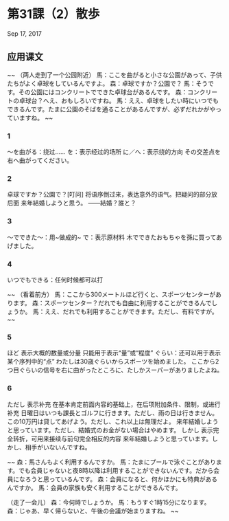 # 第31課（2）散歩
Sep 17, 2017

## 应用课文
~~
（两人走到了一个公园附近）
馬：ここを曲がると小さな公園があって、子供たちがよく卓球をしているんですよ。
森：卓球ですか？公園で？
馬：そうです。その公園にはコンクリートでできた卓球台があるんです。
森：コンクリートの卓球台？へえ、おもしろいですね。
馬：ええ、卓球をしたい時にいつでもできるんです。たまに公園のそばを通ることがあるんですが、必ずだれかがやっていますね。
~~

### 1
～を曲がる：绕过……
を：表示经过的场所
に／へ：表示绕的方向
その交差点を右へ曲がってください。
### 2
卓球ですか？公園で？[叮问]
将语序倒过来，表达意外的语气。把疑问的部分放后面
来年結婚しようと思う。
——結婚？誰と？
### 3
～でできた～：用~做成的~
で：表示原材料
木でできたおもちゃを孫に買ってあげました。
### 4
いつでもできる：任何时候都可以打

~~
（看着前方）
馬：ここから300メートルほど行くと、スポーツセンターがあります。
森：スポーツセンター？だれでも自由に利用することができるんでしょうか。
馬：ええ、だれでも利用することができます。ただし、有料ですが。
~~

### 5
ほど
表示大概的数量或分量
只能用于表示“量”或“程度”
ぐらい：还可以用于表示某个序列中的“点”
わたしは30歳ぐらいからスポーツを始めました。
ここから2つ目ぐらいの信号を右に曲がったところに、たしかスーパーがありましたよね。
### 6
ただし
表示补充
在基本肯定前面内容的基础上，在后项附加条件、限制，或进行补充
日曜日はいつも課長とゴルフに行きます。ただし、雨の日は行きません。
この10万円は貸してあげよう。ただし、これ以上は無理だよ。
来年結婚しようと思っています。ただし、結婚式のお金がない場合はやめます。
しかし
表示完全转折，可用来接续与前句完全相反的内容
来年結婚しようと思っています。しかし、相手がいないんですね。

~~
森：馬さんもよく利用するんですか。
馬：たまにプールで泳ぐことがあります。でも会員じゃないと夜8時以降は利用することができないんです。だから会員になろうと思っているんです。
森：会員になると、何かほかにも特典があるんですか。
馬：会員の家族も安く利用することができるんです。

（走了一会儿）
森：今何時でしょうか。
馬：もうすぐ1時15分になります。
森：じゃあ、早く帰らないと、午後の会議が始まりますね。
~~
